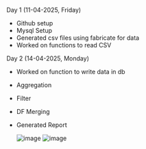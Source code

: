 Day 1 (11-04-2025, Friday) 
- Github setup
- Mysql Setup
- Generated csv files using fabricate for data
- Worked on functions to read CSV

Day 2 (14-04-2025, Monday)
- Worked on function to write data in db
- Aggregation
- Filter
- DF Merging
- Generated Report

  ![image](https://github.com/user-attachments/assets/77dcfa85-21dc-4f85-9b0f-f0d4741fe59d)
![image](https://github.com/user-attachments/assets/fdd08043-abd8-4782-a057-5bf0f85e3fe3)

